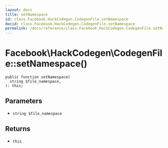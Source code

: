 ```yaml
---
layout: docs
title: setNamespace
id: class.Facebook.HackCodegen.CodegenFile.setNamespace
docid: class.Facebook.HackCodegen.CodegenFile.setNamespace
permalink: /docs/reference/class.Facebook.HackCodegen.CodegenFile.setNamespace.md
---
```

# Facebook\\HackCodegen\\CodegenFile::setNamespace()




``` Hack
public function setNamespace(
  string $file_namespace,
): this;
```




## Parameters




* ` string $file_namespace `




## Returns




- ` this `